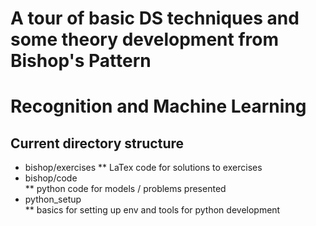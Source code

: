 # A tour of basic DS techniques and some theory development from Bishop's Pattern
# Recognition and Machine Learning

## Current directory structure
* bishop/exercises 
** LaTex code for solutions to exercises
* bishop/code    
** python code for models / problems presented
* python\_setup   
** basics for setting up env and tools for python development

 

